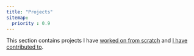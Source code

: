 ```yaml
---
title: "Projects"
sitemap:
  priority : 0.9
---
```

<p>This section contains projects I have <a href="/projects/creations">worked on from scratch</a> and <a href="/projects/contributions"> I have contributed to</a>.</p>
